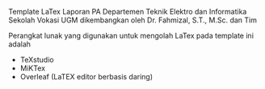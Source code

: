 Template LaTex Laporan PA
Departemen Teknik Elektro dan Informatika
Sekolah Vokasi UGM
dikembangkan oleh Dr. Fahmizal, S.T., M.Sc. dan Tim

Perangkat lunak yang digunakan untuk mengolah LaTex pada template ini adalah
- TeXstudio
- MiKTex
- Overleaf (LaTEX editor berbasis daring)
